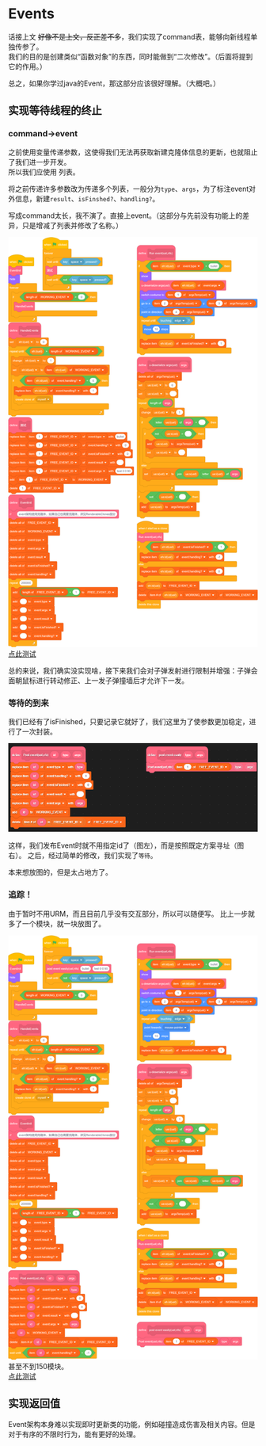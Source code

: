 # Events

话接上文 ~~好像不是上文，反正差不多~~，我们实现了command表，能够向新线程单独传参了。  
我们的目的是创建类似“函数对象”的东西，同时能做到“二次修改”。（后面将提到它的作用。）

总之，如果你学过java的Event，那这部分应该很好理解。（大概吧。）

## 实现等待线程的终止

### command->event

之前使用变量传递参数，这使得我们无法再获取新建克隆体信息的更新，也就阻止了我们进一步开发。  
所以我们应使用 列表。

将之前传递许多参数改为传递多个列表，一般分为`type`、`args`，为了标注event对外信息，新建`result`、`isFinshed?`、`handling?`。

写成command太长，我不演了。直接上event。（这部分与先前没有功能上的差异，只是增减了列表并修改了名称。）

![](../images/ea1.png)  
[点此测试](./test1.html)

总的来说，我们确实没实现啥，接下来我们会对子弹发射进行限制并增强：子弹会面朝鼠标进行转动修正、上一发子弹撞墙后才允许下一发。  

### 等待的到来

我们已经有了isFinished，只要记录它就好了，我们这里为了使参数更加稳定，进行了一次封装。

![](../images/ea2.png)

这样，我们发布Event时就不用指定id了（图左），而是按照既定方案寻址（图右）。
之后，经过简单的修改，我们实现了`等待`。

本来想放图的，但是太占地方了。

### 追踪！

由于暂时不用URM，而且目前几乎没有交互部分，所以可以随便写。
比上一步就多了一个模块，就一块放图了。

![](../images/ea3.png)
甚至不到150模块。  
[点此测试](./test2.html)

## 实现返回值

Event架构本身难以实现即时更新类的功能，例如碰撞造成伤害及相关内容。但是对于有序的不限时行为，能有更好的处理。


